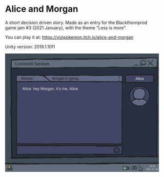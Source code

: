 # Alice and Morgan

A short decision driven story.
Made as an entry for the Blackthornprod game jam #3 (2021 January), with the theme "Less is more".

You can play it at: https://vizipokemon.itch.io/alice-and-morgan

Unity version: 2019.1.10f1

![](aliceAndMorganScreenshot.PNG)
